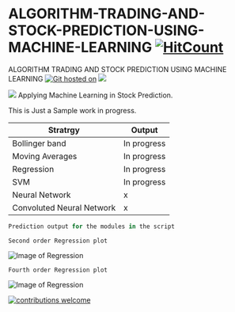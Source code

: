 # ALGORITHM-TRADING-AND-STOCK-PREDICTION-USING-MACHINE-LEARNING [![HitCount](http://hits.dwyl.io/kennedyCzar/https://github.com/kennedyCzar/ALGORITHM-TRADING-AND-STOCK-PREDICTION-USING-MACHINE-LEARNING.svg)](http://hits.dwyl.io/kennedyCzar/https://github.com/kennedyCzar/ALGORITHM-TRADING-AND-STOCK-PREDICTION-USING-MACHINE-LEARNING)
ALGORITHM TRADING AND STOCK PREDICTION USING MACHINE LEARNING
[![Git hosted on](https://img.shields.io/badge/Hosted%20On-Git-brightgreen.svg?style=flat)](https://kennedyczar.github.io/ALGORITHM-TRADING-AND-STOCK-PREDICTION-USING-MACHINE-LEARNING/) ![](https://img.shields.io/badge/python-100%25-green.svg)

![](https://img.shields.io/badge/python-v3.6-orange.svg)
Applying Machine Learning in Stock Prediction.

This is Just a Sample work in progress.

|Stratrgy        | Output        |
|--------------- | --------------|
|Bollinger band  | In progress   |
|Moving Averages | In progress   |
|Regression      | In progress   |
|SVM             | In progress   |
|Neural Network  | x             |
|Convoluted Neural Network | x   |

```python
Prediction output for the modules in the script
```

```Second order Regression plot```

![Image of Regression](https://raw.githubusercontent.com/kennedyCzar/ALGORITHM-TRADING-AND-STOCK-PREDICTION-USING-MACHINE-LEARNING/master/Algorithm%20trading%20using%20machine%20learning/_REGRESSION%20IMAGES/Figure_1-9.png)

```Fourth order Regression plot```

![Image of Regression](https://raw.githubusercontent.com/kennedyCzar/ALGORITHM-TRADING-AND-STOCK-PREDICTION-USING-MACHINE-LEARNING/master/Algorithm%20trading%20using%20machine%20learning/_REGRESSION%20IMAGES/Figure_1-2.png)



[![contributions welcome](https://img.shields.io/badge/contributions-welcome-brightgreen.svg?style=flat)](https://github.com/kennedyCzar/ALGORITHM-TRADING-AND-STOCK-PREDICTION-USING-MACHINE-LEARNING/issues)
